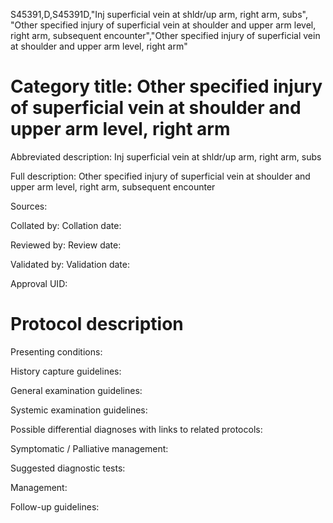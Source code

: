 S45391,D,S45391D,"Inj superficial vein at shldr/up arm, right arm, subs", "Other specified injury of superficial vein at shoulder and upper arm level, right arm, subsequent encounter","Other specified injury of superficial vein at shoulder and upper arm level, right arm"
# Category title: Other specified injury of superficial vein at shoulder and upper arm level, right arm

Abbreviated description: Inj superficial vein at shldr/up arm, right arm, subs

Full description: Other specified injury of superficial vein at shoulder and upper arm level, right arm, subsequent encounter

Sources:

Collated by:
Collation date:

Reviewed by:
Review date:

Validated by:
Validation date:

Approval UID:

# Protocol description

Presenting conditions:

History capture guidelines:

General examination guidelines:

Systemic examination guidelines:

Possible differential diagnoses with links to related protocols:

Symptomatic / Palliative management:

Suggested diagnostic tests:

Management:

Follow-up guidelines:
